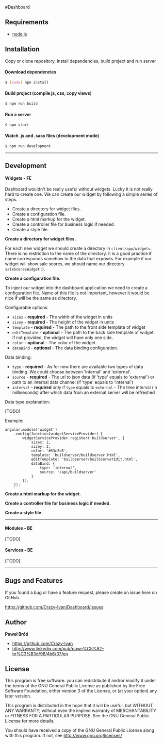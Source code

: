 #Dashboard



## Requirements

- [node.js]

[node.js]:http://nodejs.org/

## Installation
Copy or clone repository, install dependencies, build project and run server

#### Download dependencies

```bash
$ [sudo] npm install
```

#### Build project (compile js, css, copy views)

```bash
$ npm run build
```

#### Run a server

```bash
$ npm start
```

#### Watch .js and .sass files (development mode)

```bash
$ npm run development
```

---

## Development

#### Widgets - FE

Dashboard wouldn't be really useful without widgets. Lucky it is not really hard to create one. We can create our widget by following a simple series of steps.

+ Create a directory for widget files.
+ Create a configuration file.
+ Create a html markup for the widget.
+ Create a controller file for business logic if needed.
+ Create a style file.

**Create a directory for widget files.**

For each new widget we should create a directory in ```client/app/widgets```. There is no restriction to the name of the directory.
It is a good practice if name corresponds somehow to the data that exposes.
For example if our widget will show sale scores, we should name our directory ```saleScoresWidget``` :).

**Create a configuration file.**

To inject our widget into the dashboard application we need to create a configuration file. Name of this file is not important, however it would be nice if will be the same as directory.

Configurable options:

+ ```sizex``` - **required** - The width of the widget in units
+ ```sizey``` - **required** - The height of the widget in units
+ ```template``` - **required** - The path to the front side template of widget
+ ```editTemplate``` - **optional** - The path to the back side template of widget. If not provided, the widget will have only one side.
+ ```color``` - **optional** - The color of the widget.
+ ```dataBind``` - **optional** - The data binding configuration.

Data binding:

+ ```type``` - **required** - As for now there are available two types of data binding. We could choose between 'internal' and 'external'.
+ ```source``` - **required** - The url to json data (if 'type' equals to 'external') or path to an internal data channel (if 'type' equals to 'internal')
+ ```interval``` - **required** only if ```type``` equals to ```external``` - The time interval (in milliseconds) after which data from an external server will be refreshed

Data type explanation:

[TODO]

Example:

```
angular.module('widget')
    .config(function(widgetServiceProvider) {
        widgetServiceProvider.register('buildserver', {
            sizex: 2,
            sizey: 2,
            color: '#63c3b5',
            template: 'buildserver/buildserver.html',
            editTemplate: 'buildserver/buildserverEdit.html',
            dataBind: {
                type: 'internal',
                source: '/api/buildserver'
            }
        });
    });
```


**Create a html markup for the widget.**

**Create a controller file for business logic if needed.**

**Create a style file.**


---

#### Modules - BE
[TODO]
#### Services - BE
[TODO]

---

Bugs and Features
-----------------

If you found a bug or have a feature request, please create an issue here on GitHub.

https://github.com/Crazy-Ivan/Dashboard/issues


Author
------

**Paweł Bród**

+ https://github.com/Crazy-Ivan
+ http://www.linkedin.com/pub/pawe%C5%82-br%C3%B3d/98/4b6/37/en


License
-------

This program is free software: you can redistribute it and/or modify
it under the terms of the GNU General Public License as published by
the Free Software Foundation, either version 3 of the License, or
(at your option) any later version.

This program is distributed in the hope that it will be useful,
but WITHOUT ANY WARRANTY; without even the implied warranty of
MERCHANTABILITY or FITNESS FOR A PARTICULAR PURPOSE.  See the
GNU General Public License for more details.

You should have received a copy of the GNU General Public License
along with this program.  If not, see <http://www.gnu.org/licenses/>